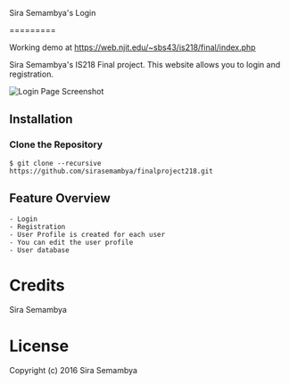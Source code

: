 Sira Semambya's Login

=========

Working demo at https://web.njit.edu/~sbs43/is218/final/index.php

Sira Semambya's IS218 Final project. This website allows you to login and registration.

<img src="https://s27.postimg.org/h9c8nb3qb/nnn.png" alt="Login Page Screenshot" />

## Installation
### Clone the Repository
    $ git clone --recursive https://github.com/sirasemambya/finalproject218.git

## Feature Overview

    - Login
    - Registration
    - User Profile is created for each user
    - You can edit the user profile
    - User database

# Credits

Sira Semambya

# License

Copyright (c) 2016 Sira Semambya
